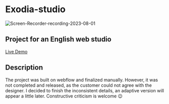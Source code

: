 # Exodia-studio
![Screen-Recorder-recording-2023-08-01](https://github.com/annaevil/exodia-studio/assets/91489967/c1c3ed66-aa07-4a67-af12-e2ae7540eda2)
## Project for an English web studio
[Live Demo]([http://sabaka.net](https://annaevil.github.io/exodia-studio/))
## Description
The project was built on webflow and finalized manually. However, it was not completed and released, as the customer could not agree with the designer. 
I decided to finish the inconsistent details, an adaptive version will appear a little later. Constructive criticism is welcome :wink:
